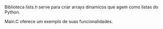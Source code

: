 Biblioteca lists.h serve para criar arrays dinamicos que agem como listas do Python.

Main.C oferece um exemplo de suas funcionalidades.